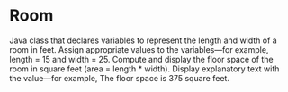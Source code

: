 # Room
Java class that declares variables to represent the length and width of a room in feet. Assign appropriate values to the variables—for example, length = 15 and width = 25. Compute and display the floor space of the room in square feet (area = length * width). Display explanatory text with the value—for example, The floor space is 375 square feet.
